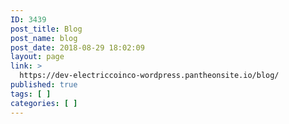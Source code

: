 ```yaml
---
ID: 3439
post_title: Blog
post_name: blog
post_date: 2018-08-29 18:02:09
layout: page
link: >
  https://dev-electriccoinco-wordpress.pantheonsite.io/blog/
published: true
tags: [ ]
categories: [ ]
---
```

